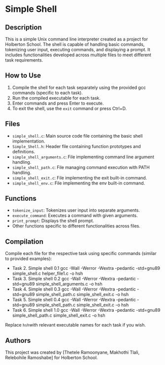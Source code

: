 # Simple Shell

## Description

This is a simple Unix command line interpreter created as a project for Holberton School. The shell is capable of handling basic commands, tokenizing user input, executing commands, and displaying a prompt. It includes functionalities developed across multiple files to meet different task requirements.

## How to Use

1. Compile the shell for each task separately using the provided gcc commands (specific to each task).
2. Run the compiled executable for each task.
3. Enter commands and press Enter to execute.
4. To exit the shell, use the `exit` command or press Ctrl+D.

## Files

- `simple_shell.c`: Main source code file containing the basic shell implementation.
- `Simple_Shell.h`: Header file containing function prototypes and definitions.
- `simple_shell_arguments.c`: File implementing command line argument handling.
- `simple_shell_path.c`: File managing command execution with PATH handling.
- `simple_shell_exit.c`: File implementing the exit built-in command.
- `simple_shell_env.c`: File implementing the env built-in command.

## Functions

- `tokenize_input`: Tokenizes user input into separate arguments.
- `execute_command`: Executes a command with given arguments.
- `print_prompt`: Displays the shell prompt.
- Other functions specific to different functionalities across files.

## Compilation

Compile each file for the respective task using specific commands (similar to provided examples):
- Task 2. Simple shell 0.1
  gcc -Wall -Werror -Wextra -pedantic -std=gnu89 simple_shell.c helper_file1.c -o hsh
- Task 3. Simple shell 0.2
  gcc -Wall -Werror -Wextra -pedantic -std=gnu89 simple_shell_arguments.c -o hsh
- Task 4. Simple shell 0.3
   gcc -Wall -Werror -Wextra -pedantic -std=gnu89 simple_shell_path.c simple_shell_exit.c -o hsh
- Task 5. Simple shell 0.4
  gcc -Wall -Werror -Wextra -pedantic -std=gnu89 simple_shell_path.c simple_shell_exit.c -o hsh
- Task 6. Simple shell 1.0
  gcc -Wall -Werror -Wextra -pedantic -std=gnu89 simple_shell_path.c simple_shell_exit.c -o hsh
  
Replace `hsh`with relevant executable names for each task if you wish.

## Authors

This project was created by [Thetele Ramoonyane, Makhothi Tlali, Relebohile Ramoshabe] for Holberton School.
  

  

  
  


